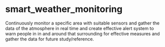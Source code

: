# smart_weather_monitoring
Continuously monitor a specific area with suitable sensors and gather the data of the atmosphere in real time and create effective alert system to warn people in in and around that surrounding for effective measures and gather the data for future study/reference.
